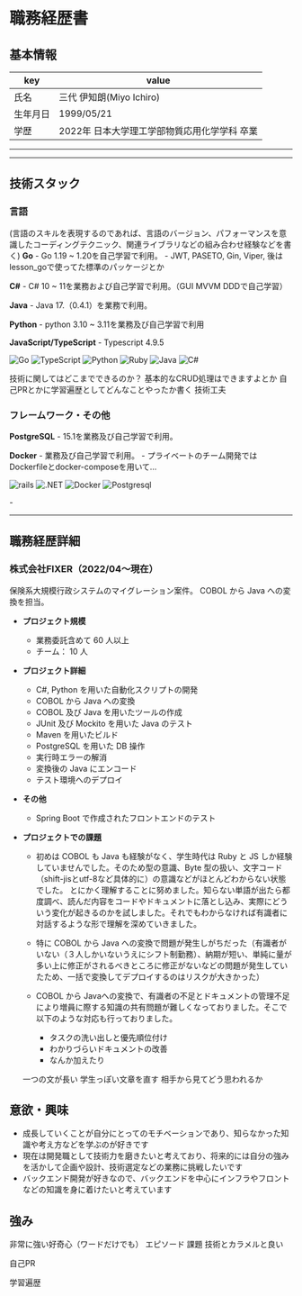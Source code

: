 # 職務経歴書

## 基本情報

|key|value|
|---|---|
|氏名|三代 伊知朗(Miyo Ichiro)|
|生年月日|1999/05/21|
|学歴|2022年 日本大学理工学部物質応用化学学科 卒業|

---

<!-- ## 保有スキル

- C# と Python を用いた自動化スクリプトの開発
- C# のテスト
- COBOL→Java へのマイグレーション及び COBOL, Java での開発
- JUnit と Mockito を使用した Java ソース及び自作ツールのテスト
- Maven を使用したビルド
- PostgreSQL を用いた DB 操作 -->


---

## 技術スタック

### 言語
(言語のスキルを表現するのであれば、言語のバージョン、パフォーマンスを意識したコーディングテクニック、関連ライブラリなどの組み合わせ経験などを書く)
**Go**
    - Go 1.19 ~ 1.20を自己学習で利用。
    - JWT, PASETO, Gin, Viper, 後はlesson_goで使ってた標準のパッケージとか

**C#**
    - C# 10 ~ 11を業務および自己学習で利用。（GUI MVVM DDDで自己学習）

**Java**
    - Java 17.（0.4.1）を業務で利用。

**Python**
    - python 3.10 ~ 3.11を業務及び自己学習で利用


**JavaScript/TypeScript**
    - Typescript 4.9.5

<p>
    <img alt="Go" src="https://img.shields.io/badge/-Go-76E1FE.svg?logo=go&style=flat-square" />
    <img alt="TypeScript" src="https://img.shields.io/badge/-Typescript-00008B.svg?logo=typescript&style=flat-square" />
    <img alt="Python" src="https://img.shields.io/badge/-Python-1E90FF.svg?logo=python&style=flat-square" />
    <img alt="Ruby" src="https://img.shields.io/badge/-Ruby-CC342D.svg?logo=ruby&style=flat-square" />
    <img alt="Java" src="https://img.shields.io/badge/-Java-007396.svg?logo=java&style=pflat-square" />
    <img alt="C#" src="https://img.shields.io/badge/-C%EF%BC%83-BA55D3.svg?logo=&style=flat-square" />
</p>

技術に関してはどこまでできるのか？
基本的なCRUD処理はできますよとか
自己PRとかに学習遍歴としてどんなことやったか書く
技術工夫



### フレームワーク・その他
**PostgreSQL**
    - 15.1を業務及び自己学習で利用。

**Docker**
    - 業務及び自己学習で利用。
    - プライベートのチーム開発ではDockerfileとdocker-composeを用いて...

<p>
    <img alt="rails" src="https://img.shields.io/badge/-Rails-CC0000.svg?logo=rails&style=pflat-square" />
    <img alt=".NET" src="https://img.shields.io/badge/-.NET-BA55D3.svg?logo=&style=flat-square" />
    <img alt="Docker" src="https://img.shields.io/badge/-Docker-1488C6.svg?logo=docker&style=pflat-square" />
    <img alt="Postgresql" src="https://img.shields.io/badge/-Postgresql-336791.svg?logo=postgresql&style=pflat-square" />
</p>
- 

---

## 職務経歴詳細

### 株式会社FIXER（2022/04〜現在）
保険系大規模行政システムのマイグレーション案件。
COBOL から Java への変換を担当。
- **プロジェクト規模**
    - 業務委託含めて 60 人以上
    - チーム： 10 人
- **プロジェクト詳細**
    - C#, Python を用いた自動化スクリプトの開発
    - COBOL から Java への変換
    - COBOL 及び Java を用いたツールの作成
    - JUnit 及び Mockito を用いた Java のテスト
    - Maven を用いたビルド
    - PostgreSQL を用いた DB 操作
    - 実行時エラーの解消
    - 変換後の Java にエンコード
    - テスト環境へのデプロイ
- **その他** 
    - Spring Boot で作成されたフロントエンドのテスト
- **プロジェクトでの課題**
    - 初めは COBOL も Java も経験がなく、学生時代は Ruby と JS しか経験していませんでした。そのため型の意識、Byte 型の扱い、文字コード（shift-jisとutf-8など具体的に）の意識などがほとんどわからない状態でした。
    とにかく理解することに努めました。知らない単語が出たら都度調べ、読んだ内容をコードやドキュメントに落とし込み、実際にどういう変化が起きるのかを試しました。それでもわからなければ有識者に対話するような形で理解を深めていきました。

    - 特に COBOL から Java への変換で問題が発生しがちだった（有識者がいない（３人しかいないうえにシフト制勤務）、納期が短い、単純に量が多い上に修正がされるべきところに修正がないなどの問題が発生していたため、一括で変換してデプロイするのはリスクが大きかった）


    - COBOL から Javaへの変換で、有識者の不足とドキュメントの管理不足により増員に際する知識の共有問題が難しくなっておりました。そこで以下のような対応も行っておりました。
      - タスクの洗い出しと優先順位付け
      - わかりづらいドキュメントの改善
      - なんか加えたり




    一つの文が長い
    学生っぽい文章を直す
    相手から見てどう思われるか


##

 
## 意欲・興味
- 成長していくことが自分にとってのモチベーションであり、知らなかった知識や考え方などを学ぶのが好きです
- 現在は開発職として技術力を磨きたいと考えており、将来的には自分の強みを活かして企画や設計、技術選定などの業務に挑戦したいです
- バックエンド開発が好きなので、バックエンドを中心にインフラやフロントなどの知識を身に着けたいと考えています

## 強み
非常に強い好奇心（ワードだけでも）
エピソード
課題
技術とカラメルと良い

自己PR

学習遍歴